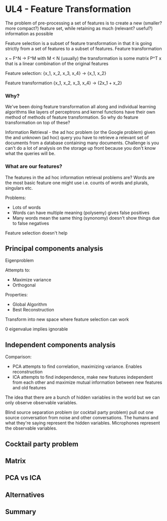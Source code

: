 # UL4 - Feature Transformation

The problem of pre-processing a set of features is to create a new (smaller? more compact?) feature set, while retaining as much (relevant? useful?) information as possible

Feature selection is a subset of feature transformation in that it is going strictly from a set of features to a subset of features. Feature transformation

x ~ F^N -> F^M with M < N (usually)
the transformation is some matrix P^T x that is a linear combination of the original features


Feature selection: {x_1, x_2, x_3, x_4} -> {x_1, x_2}

Feature transformation {x_1, x_2, x_3, x_4} -> {2x_1 + x_2}

### Why?

We've been doing feature transformation all along and individual learning algorithms like layers of perceptrons and kernel functions have their own method of methods of feature transformation. So why do feature transformation on top of these?

Information Retrieval - the ad hoc problem (or the Google problem) given the and unknown (ad hoc) query you have to retrieve a relevant set of documents from a database containing many documents. Challenge is you can't do a lot of analysis on the storage up front because you don't know what the queries will be.

### What are our features?

The features in the ad hoc information retrieval problems are? Words are the most basic feature one might use i.e. counts of words and plurals, singulars etc.

Problems:

- Lots of words
- Words can have multiple meaning (polysemy) gives false positives
- Many words mean the same thing (synonomy) doesn't show things due to false negatives

Feature selection doesn't help

## Principal components analysis

Eigenproblem

Attempts to:

- Maximize variance
- Orthogonal

Properties:
- Global Algorithm
- Best Reconstruction

Transform into new space where feature selection can work

0 eigenvalue implies ignorable


## Independent components analysis

Comparison:

- PCA attempts to find correlation, maximizing variance. Enables reconstruction
- ICA attempts to find independence, make new features independent from each other and maximize mutual information between new features and old features

The idea that there are a bunch of hidden variables in the world but we can only observe observable variables.

Blind source separation problem (or cocktail party problem) pull out one source conversation from noise and other conversations. The humans and what they're saying represent the hidden variables. Microphones represent the observable variables.

## Cocktail party problem



## Matrix



## PCA vs ICA



## Alternatives



## Summary




